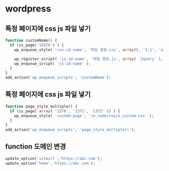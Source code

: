 # wordpress
  
## 특정 페이지에 css js 파일 넣기
```php
function customName() {
  if (is_page('15678') ) {
    wp_enqueue_style( 'css-id-name', '파일 경로.css', array(), '1.1', 'all');

    wp_register_script( 'js-id-name', '파일 경로.js', array( 'jquery' ), '1.1', true );
    wp_enqueue_script( 'js-id-name' );
  }
}
add_action('wp_enqueue_scripts', 'customName');
```  
  
## 특정 페이지에 css js 파일 넣기
```php
function page_style_multiple() {
  if (is_page( array( '1370', '1371', '1372' )) ) {
    wp_enqueue_style( 'custom-page', '/o_code/css/o_custom.css' );
  }
}
add_action('wp_enqueue_scripts', 'page_style_multiple()');
```   
  
## function 도메인 변경  
```php
update_option('siteurl','https://abc.com');
update_option('home','https://abc.com');
```